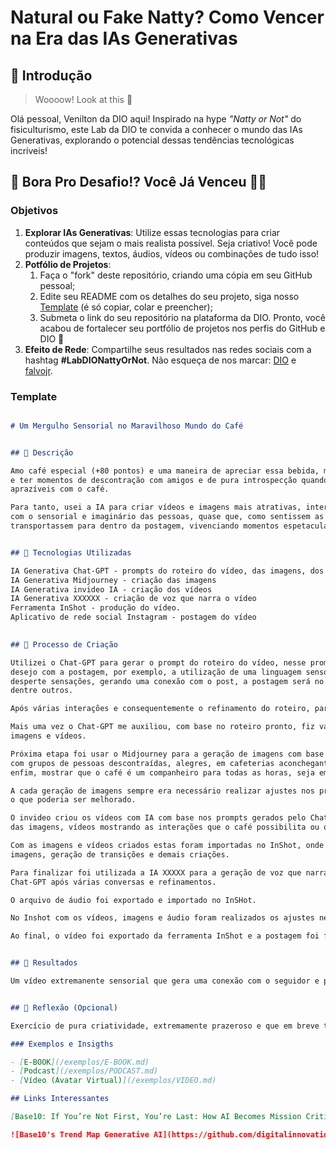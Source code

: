 # Natural ou Fake Natty? Como Vencer na Era das IAs Generativas

## 🚀 Introdução

> Woooow! Look at this 👀

Olá pessoal, Venilton da DIO aqui! Inspirado na hype _"Natty or Not"_ do fisiculturismo, este Lab da DIO te convida a conhecer o mundo das IAs Generativas, explorando o potencial dessas tendências tecnológicas incríveis!

## 🎯 Bora Pro Desafio!? Você Já Venceu 💪🤓

### Objetivos

1. **Explorar IAs Generativas**: Utilize essas tecnologias para criar conteúdos que sejam o mais realista possível. Seja criativo! Você pode produzir imagens, textos, áudios, vídeos ou combinações de tudo isso!
1. **Potfólio de Projetos**:
    1. Faça o "fork" deste repositório, criando uma cópia em seu GitHub pessoal;
    2. Edite seu README com os detalhes do seu projeto, siga nosso [Template](#template) (é só copiar, colar e preencher);
    3. Submeta o link do seu repositório na plataforma da DIO. Pronto, você acabou de fortalecer seu portfólio de projetos nos perfis do GitHub e DIO 🚀
1. **Efeito de Rede**: Compartilhe seus resultados nas redes sociais com a hashtag **#LabDIONattyOrNot**. Não esqueça de nos marcar: [DIO](https://www.linkedin.com/school/dio-makethechange) e [falvojr](https://www.linkedin.com/in/falvojr).

### Template

```markdown

# Um Mergulho Sensorial no Maravilhoso Mundo do Café


## 📒 Descrição

Amo café especial (+80 pontos) e uma maneira de apreciar essa bebida, mundialmente famosa, além de comprar excelentes cafés
e ter momentos de descontração com amigos e de pura introspecção quando só, posto no meu Instagram vídeos de momentos
aprazíveis com o café.

Para tanto, usei a IA para criar vídeos e imagens mais atrativas, interessantes, descontraídas, com uma linguagem que mexa
com o sensorial e imaginário das pessoas, quase que, como sentissem as notas sensoriais dessa bebida maravilhosa e as
transportassem para dentro da postagem, vivenciando momentos espetaculares, criando assim, uma conexão com os seguidores.


## 🤖 Tecnologias Utilizadas

IA Generativa Chat-GPT - prompts do roteiro do vídeo, das imagens, dos vídeos e do texto narrado no video 
IA Generativa Midjourney - criação das imagens
IA Generativa invideo IA - criação dos vídeos
IA Generativa XXXXXX - criação de voz que narra o vídeo
Ferramenta InShot - produção do vídeo.
Aplicativo de rede social Instagram - postagem do vídeo

 
## 🧐 Processo de Criação

Utilizei o Chat-GPT para gerar o prompt do roteiro do vídeo, nesse prompt faço descrição detalhada do que desejo e não
desejo com a postagem, por exemplo, a utilização de uma linguagem sensorial que remeta o seguidor ao mundo do café e
desperte sensações, gerando uma conexão com o post, a postagem será no Instagram, com uso de imagens, vídeos e locução,
dentre outros.

Após várias interações e consequentemente o refinamento do roteiro, parti para a criação das imagens e vídeos.

Mais uma vez o Chat-GPT me auxiliou, com base no roteiro pronto, fiz várias interações para criar os prompts das
imagens e vídeos.

Próxima etapa foi usar o Midjourney para a geração de imagens com base nos prompts gerados pelo Chat-GPT. Imagens essas
com grupos de pessoas descontraídas, alegres, em cafeterias aconchegantes, família no café da manhã ou pessoas estudando,
enfim, mostrar que o café é um companheiro para todas as horas, seja em grupo ou sozinho, ele estará com você.

A cada geração de imagens sempre era necessário realizar ajustes nos prompts e algumas vezes pedia opinião da IA para ver
o que poderia ser melhorado.

O invideo criou os vídeos com IA com base nos prompts gerados pelo Chat-GPT. A ideia foi a mesma utilizada para a criação
das imagens, vídeos mostrando as interações que o café possibilita ou o amigo nas horas onde você precisa de concentração. 

Com as imagens e vídeos criados estas foram importadas no InShot, onde montei a sequência dos vídeos intercalados com as
imagens, geração de transições e demais criações.

Para finalizar foi utilizada a IA XXXXX para a geração de voz que narra o vídeo. Mais uma vez, o texto foi produzido pelo
Chat-GPT após várias conversas e refinamentos.  

O arquivo de áudio foi exportado e importado no InSHot.

No Inshot com os vídeos, imagens e áudio foram realizados os ajustes necessários e feita a finalização do vídeo.

Ao final, o vídeo foi exportado da ferramenta InShot e a postagem foi feita no Instagram.


## 🚀 Resultados

Um vídeo extremanente sensorial que gera uma conexão com o seguidor e proporciona momentos de puro prazer! 


## 💭 Reflexão (Opcional)

Exercício de pura criatividade, extremamente prazeroso e que em breve tentarei colocar em prática.  

### Exemplos e Insigths

- [E-BOOK](/exemplos/E-BOOK.md)
- [Podcast](/exemplos/PODCAST.md)
- [Vídeo (Avatar Virtual)](/exemplos/VIDEO.md)

## Links Interessantes

[Base10: If You’re Not First, You’re Last: How AI Becomes Mission Critical](https://base10.vc/post/generative-ai-mission-critical/)

![Base10's Trend Map Generative AI](https://github.com/digitalinnovationone/lab-natty-or-not/assets/730492/f4df26e8-f8f7-4419-8252-c69d73ea930c)
